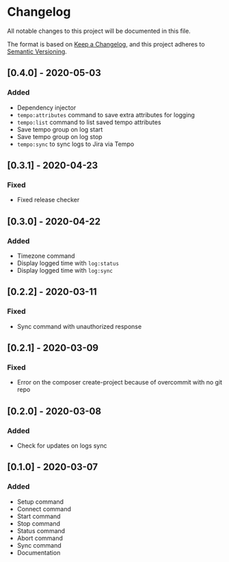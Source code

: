 # Changelog
All notable changes to this project will be documented in this file.

The format is based on [Keep a Changelog](https://keepachangelog.com/en/1.0.0/),
and this project adheres to [Semantic Versioning](https://semver.org/spec/v2.0.0.html).

## [0.4.0] - 2020-05-03
### Added
- Dependency injector
- `tempo:attributes` command to save extra attributes for logging
- `tempo:list` command to list saved tempo attributes
- Save tempo group on log start
- Save tempo group on log stop
- `tempo:sync` to sync logs to Jira via Tempo

## [0.3.1] - 2020-04-23
### Fixed
- Fixed release checker

## [0.3.0] - 2020-04-22
### Added
- Timezone command
- Display logged time with `log:status`
- Display logged time with `log:sync`

## [0.2.2] - 2020-03-11
### Fixed
- Sync command with unauthorized response

## [0.2.1] - 2020-03-09
### Fixed
- Error on the composer create-project because of overcommit with no git repo

## [0.2.0] - 2020-03-08
### Added
- Check for updates on logs sync

## [0.1.0] - 2020-03-07
### Added
- Setup command
- Connect command
- Start command
- Stop command
- Status command
- Abort command
- Sync command
- Documentation

